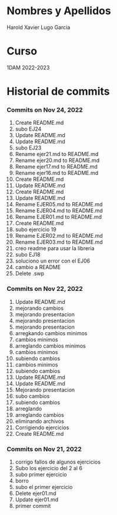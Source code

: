 # Nombres y Apellidos

Harold Xavier Lugo Garcia

# Curso

1DAM 2022-2023

# Historial de commits

### Commits on Nov 24, 2022

1. Create README.md
2. subo EJ24
3. Update README.md
4. Update README.md
5. subo EJ23
6. Rename ejer21.md to README.md
7. Rename ejer20.md to README.md
8. Rename ejer17.md to README.md
9. Rename ejer16.md to README.md
10. Create README.md
11. Update README.md
12. Create README.md
13. Update README.md
14. Rename EJER05.md to README.md
15. Rename EJER04.md to README.md
16. Rename EJER01.md to README.md
17. Create README.md
18. subo ejercicio 19
19. Rename EJER02.md to README.md
20. Rename EJER03.md to README.md
21. creo readme para usar la libreria
22. subo EJ18
23. soluciono un error con el EJ06
24. cambio a README
25. Delete .swp

### Commits on Nov 22, 2022

1. Update README.md
2. mejorando cambios
3. mejorando presentacion
4. mejorando presentacion
5. mejorando presentacion
6. arregkando cambios minimos
7. cambios minimos
8. arreglando cambios minimos
9. cambios minimos
10. subiendo cambios
11. cambios minimos
12. subiendo cambios
13. Update README.md
14. Update README.md
15. Mejorando presentacion
16. subo cambios
17. subiendo cambios
18. arreglando
19. arreglando cambios
20. eliminando archivos
21. Corrigiendo ejercicios
22. Create README.md

### Commits on Nov 21, 2022
1. corrigo fallos de algunos ejercicios
2. Subo los ejercicio del 2 al 6
3. subo primer ejercicio
4. borro
5. subo el primer ejercicio
6. Delete ejer01.md
7. Update ejer01.md
8. primer commit
